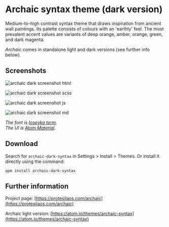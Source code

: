 # Archaic syntax theme (dark version)

Medium-to-high contrast syntax theme that draws inspiration from ancient wall paintings. Its palette consists of colours with an 'earthly' feel. The most prevalent accent values are variants of deep orange, amber, orange, green, and dark magenta.

*Archaic* comes in standalone light and dark versions (see further info below).

## Screenshots

![archaic dark screenshot html](https://raw.githubusercontent.com/protesilaos/prot16/master/archaic/img/archaic_dark_html.png)

![archaic dark screenshot scss](https://raw.githubusercontent.com/protesilaos/prot16/master/archaic/img/archaic_dark_scss.png)

![archaic dark screenshot js](https://raw.githubusercontent.com/protesilaos/prot16/master/archaic/img/archaic_dark_js.png)

![archaic dark screenshot md](https://raw.githubusercontent.com/protesilaos/prot16/master/archaic/img/archaic_dark_md.png)

*The font is [Iosevka term](https://github.com/be5invis/Iosevka)*.  
*The UI is [Atom Material](https://github.com/atom-material/atom-material-ui)*.

## Download

Search for `archaic-dark-syntax` in Settings > Install > Themes. Or install it directly using the command:

```shell
apm install archaic-dark-syntax
```

## Further information

Project page: [https://protesilaos.com/archaic](https://protesilaos.com/archaic)

Archaic light version: [https://atom.io/themes/archaic-syntax](https://atom.io/themes/archaic-syntax)
